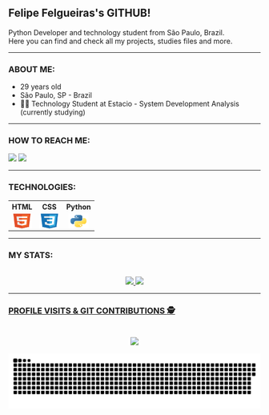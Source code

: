 ## Felipe Felgueiras's GITHUB!
Python Developer and technology student from São Paulo, Brazil.<br>
Here you can find and check all my projects, studies files and more.
<br>
<hr>

### ABOUT ME:

- 29 years old<br>
- São Paulo, SP - Brazil <br>
- 🧑‍🎓 Technology Student at Estacio - System Development Analysis (currently studying)<br> 

<hr>


### HOW TO REACH ME:

  <a href = "mailto:felipe.felgueiras1@gmail.com"><img src="https://img.shields.io/badge/-Gmail-%23333?style=for-the-badge&logo=gmail&logoColor=white" target="_blank"></a>
  <a href="https://www.linkedin.com/in/felipe-felgueiras-0784451a3/" target="_blank"><img src="https://img.shields.io/badge/-LinkedIn-%230077B5?style=for-the-badge&logo=linkedin&logoColor=white" target="_blank"></a>

<hr>

### TECHNOLOGIES:

<table style="text-align: center">        
    <tr>
          <th>HTML</th>
          <th>CSS</th>
          <th>Python</th>
          
   </tr>
   <tr>    
        <td><img align="center" alt="Felipe-HTML" height="30" width="40" src="https://raw.githubusercontent.com/devicons/devicon/master/icons/html5/html5-original.svg"></td>
        <td><img align="center" alt="Felipe-CSS" height="30" width="40" src="https://raw.githubusercontent.com/devicons/devicon/master/icons/css3/css3-original.svg"></td>
        <td><img align="center" alt="Felipe-Python" height="30" width="40" src="https://raw.githubusercontent.com/devicons/devicon/master/icons/python/python-original.svg"></td>     
        
  </tr>
</table>

<hr>

### MY STATS: <br>
<section>  
        <br>
      <div align="center">
        <a href="https://github.com/FelipeFelgueiras">
        <img height="180em" src="https://github-readme-stats.vercel.app/apiusername=FelipeFelgueiras&show_icons=true&theme=dark&include_all_commits=false&count_private=true"/>
        <img height="180em" src="https://github-readme-stats.vercel.app/api/top-langs/?username=FelipeFelgueiras&layout=compact&langs_count=7&theme=dark"/>
      </div>  
</section>
  <hr>  
  
### PROFILE VISITS & GIT CONTRIBUTIONS :detective: <br><br>
 <p align="center"> 
   <img alingn="center" src="https://profile-counter.glitch.me/FelipeFelgueiras/count.svg" />
 </p>   
<div align="center"> 
 
  ![Snake animation](https://github.com/FelipeFelgueiras/FelipeFelgueiras/blob/output/github-contribution-grid-snake.svg)
 
</div>  

